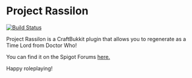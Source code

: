 Project Rassilon
================
[![Build Status](http://squawkers13.github.io/Project-Rassilon/images/regen.png)](https://snap-ci.com/Squawkers13/Project-Rassilon/branch/master)

Project Rassilon is a CraftBukkit plugin that allows you to regenerate as a Time Lord from Doctor Who!

You can find it on the Spigot Forums [here.](http://www.spigotmc.org/resources/project-rassilon.2051/)

Happy roleplaying!
